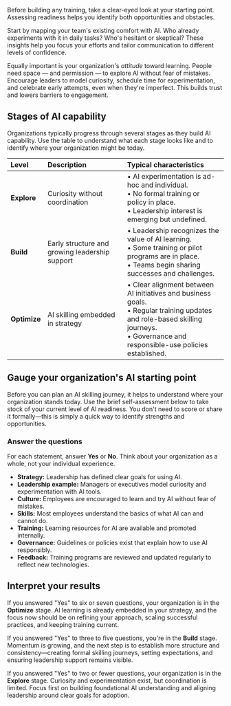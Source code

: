 Before building any training, take a clear-eyed look at your starting point. Assessing readiness helps you identify both opportunities and obstacles.

Start by mapping your team's existing comfort with AI. Who already experiments with it in daily tasks? Who's hesitant or skeptical? These insights help you focus your efforts and tailor communication to different levels of confidence.

Equally important is your organization's *attitude* toward learning. People need space — and permission — to explore AI without fear of mistakes. Encourage leaders to model curiosity, schedule time for experimentation, and celebrate early attempts, even when they're imperfect. This builds trust and lowers barriers to engagement.

## Stages of AI capability

Organizations typically progress through several stages as they build AI capability. Use the table to understand what each stage looks like and to identify where your organization might be today.

| **Level** | **Description** | **Typical characteristics** |
| :--- | :--- | :--- |
| **Explore** | Curiosity without coordination | • AI experimentation is ad-hoc and individual.<br>• No formal training or policy in place.<br>• Leadership interest is emerging but undefined. |
| **Build** | Early structure and growing leadership support | • Leadership recognizes the value of AI learning.<br>• Some training or pilot programs are in place.<br>• Teams begin sharing successes and challenges. |
| **Optimize** | AI skilling embedded in strategy | • Clear alignment between AI initiatives and business goals.<br>• Regular training updates and role-based skilling journeys.<br>• Governance and responsible-use policies established. |

## Gauge your organization's AI starting point

Before you can plan an AI skilling journey, it helps to understand where your organization stands today. Use the brief self-assessment below to take stock of your current level of AI readiness. You don't need to score or share it formally—this is simply a quick way to identify strengths and opportunities.

### Answer the questions

For each statement, answer **Yes** or **No**. Think about your organization as a whole, not your individual experience.

- **Strategy:** Leadership has defined clear goals for using AI.
- **Leadership example:** Managers or executives model curiosity and experimentation with AI tools.
- **Culture:** Employees are encouraged to learn and try AI without fear of mistakes.
- **Skills:** Most employees understand the basics of what AI can and cannot do.
- **Training:** Learning resources for AI are available and promoted internally.
- **Governance:** Guidelines or policies exist that explain how to use AI responsibly.
- **Feedback:** Training programs are reviewed and updated regularly to reflect new technologies.

## Interpret your results

If you answered "Yes" to six or seven questions, your organization is in the **Optimize** stage. AI learning is already embedded in your strategy, and the focus now should be on refining your approach, scaling successful practices, and keeping training current.

If you answered "Yes" to three to five questions, you're in the **Build** stage. Momentum is growing, and the next step is to establish more structure and consistency—creating formal skilling journeys, setting expectations, and ensuring leadership support remains visible.

If you answered "Yes" to two or fewer questions, your organization is in the **Explore** stage. Curiosity and experimentation exist, but coordination is limited. Focus first on building foundational AI understanding and aligning leadership around clear goals for adoption.
